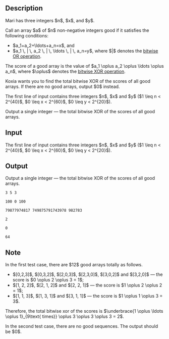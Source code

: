 ## Description

<div><p>Mari has three integers $n$, $x$, and $y$.</p><p>Call an array $a$ of $n$ <span class="tex-font-style-bf">non-negative</span> integers <span class="tex-font-style-it">good</span> if it satisfies the following conditions:</p><ul> <li> $a_1+a_2+\ldots+a_n=x$, and </li><li> $a_1 \, | \, a_2 \, | \, \ldots \, | \, a_n=y$, where $|$ denotes the <a href="https://en.wikipedia.org/wiki/Bitwise_operation#OR">bitwise OR operation</a>. </li></ul><p>The <span class="tex-font-style-it">score</span> of a good array is the value of $a_1 \oplus a_2 \oplus \ldots \oplus a_n$, where $\oplus$ denotes the <a href="https://en.wikipedia.org/wiki/Bitwise_operation#XOR">bitwise XOR operation</a>.</p><p>Koxia wants you to find the total bitwise XOR of the scores of all good arrays. If there are no good arrays, output $0$ instead.</p></div><div class="input-specification"><p>The first line of input contains three integers $n$, $x$ and $y$ ($1 \leq n &lt; 2^{40}$, $0 \leq x &lt; 2^{60}$, $0 \leq y &lt; 2^{20}$).</p></div><div class="output-specification"><p>Output a single integer — the total bitwise XOR of the scores of all good arrays.</p></div>

## Input

<p>The first line of input contains three integers $n$, $x$ and $y$ ($1 \leq n &lt; 2^{40}$, $0 \leq x &lt; 2^{60}$, $0 \leq y &lt; 2^{20}$).</p>

## Output

<p>Output a single integer — the total bitwise XOR of the scores of all good arrays.</p>





```input1
3 5 3
```




```input2
100 0 100
```




```input3
79877974817 749875791743978 982783
```




```output1
2
```




```output2
0
```




```output3
64
```



## Note

<p>In the first test case, there are $12$ good arrays totally as follows.</p><ul> <li> $[0,2,3]$, $[0,3,2]$, $[2,0,3]$, $[2,3,0]$, $[3,0,2]$ and $[3,2,0]$ — the score is $0 \oplus 2 \oplus 3 = 1$; </li><li> $[1, 2, 2]$, $[2, 1, 2]$ and $[2, 2, 1]$ — the score is $1 \oplus 2 \oplus 2 = 1$; </li><li> $[1, 1, 3]$, $[1, 3, 1]$ and $[3, 1, 1]$ — the score is $1 \oplus 1 \oplus 3 = 3$. </li></ul><p>Therefore, the total bitwise xor of the scores is $\underbrace{1 \oplus \ldots \oplus 1}_{9\text{ times}} \oplus 3 \oplus 3 \oplus 3 = 2$.</p><p>In the second test case, there are no good sequences. The output should be $0$.</p>
